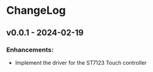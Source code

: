 # ChangeLog

## v0.0.1 - 2024-02-19

### Enhancements:

* Implement the driver for the ST7123 Touch controller

